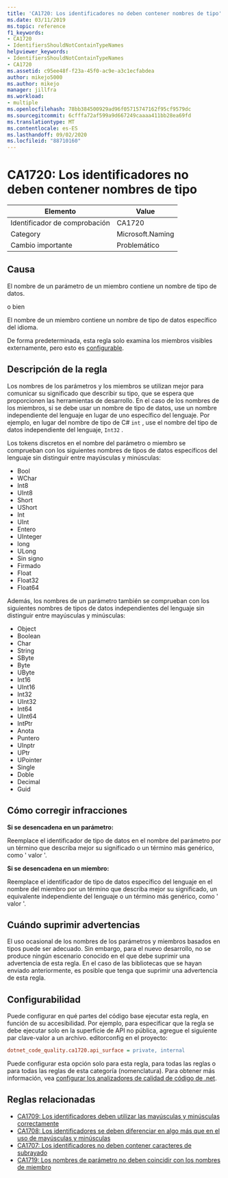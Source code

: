 ```yaml
---
title: 'CA1720: Los identificadores no deben contener nombres de tipo'
ms.date: 03/11/2019
ms.topic: reference
f1_keywords:
- CA1720
- IdentifiersShouldNotContainTypeNames
helpviewer_keywords:
- IdentifiersShouldNotContainTypeNames
- CA1720
ms.assetid: c95ee48f-f23a-45f0-ac9e-a3c1ecfabdea
author: mikejo5000
ms.author: mikejo
manager: jillfra
ms.workload:
- multiple
ms.openlocfilehash: 78bb384500929ad96f05715747162f95cf9579dc
ms.sourcegitcommit: 6cfffa72af599a9d667249caaaa411bb28ea69fd
ms.translationtype: MT
ms.contentlocale: es-ES
ms.lasthandoff: 09/02/2020
ms.locfileid: "88710160"
---
```

# <a name="ca1720-identifiers-should-not-contain-type-names"></a>CA1720: Los identificadores no deben contener nombres de tipo

|Elemento|Value|
|-|-|
|Identificador de comprobación|CA1720|
|Category|Microsoft.Naming|
|Cambio importante|Problemático|

## <a name="cause"></a>Causa

El nombre de un parámetro de un miembro contiene un nombre de tipo de datos.

o bien

El nombre de un miembro contiene un nombre de tipo de datos específico del idioma.

De forma predeterminada, esta regla solo examina los miembros visibles externamente, pero esto es [configurable](#configurability).

## <a name="rule-description"></a>Descripción de la regla

Los nombres de los parámetros y los miembros se utilizan mejor para comunicar su significado que describir su tipo, que se espera que proporcionen las herramientas de desarrollo. En el caso de los nombres de los miembros, si se debe usar un nombre de tipo de datos, use un nombre independiente del lenguaje en lugar de uno específico del lenguaje. Por ejemplo, en lugar del nombre de tipo de C# `int` , use el nombre del tipo de datos independiente del lenguaje, `Int32` .

Los tokens discretos en el nombre del parámetro o miembro se comprueban con los siguientes nombres de tipos de datos específicos del lenguaje sin distinguir entre mayúsculas y minúsculas:

- Bool
- WChar
- Int8
- UInt8
- Short
- UShort
- Int
- UInt
- Entero
- UInteger
- long
- ULong
- Sin signo
- Firmado
- Float
- Float32
- Float64

Además, los nombres de un parámetro también se comprueban con los siguientes nombres de tipos de datos independientes del lenguaje sin distinguir entre mayúsculas y minúsculas:

- Object
- Boolean
- Char
- String
- SByte
- Byte
- UByte
- Int16
- UInt16
- Int32
- UInt32
- Int64
- UInt64
- IntPtr
- Anota
- Puntero
- UInptr
- UPtr
- UPointer
- Single
- Doble
- Decimal
- Guid

## <a name="how-to-fix-violations"></a>Cómo corregir infracciones

**Si se desencadena en un parámetro:**

Reemplace el identificador de tipo de datos en el nombre del parámetro por un término que describa mejor su significado o un término más genérico, como ' valor '.

**Si se desencadena en un miembro:**

Reemplace el identificador de tipo de datos específico del lenguaje en el nombre del miembro por un término que describa mejor su significado, un equivalente independiente del lenguaje o un término más genérico, como ' valor '.

## <a name="when-to-suppress-warnings"></a>Cuándo suprimir advertencias

El uso ocasional de los nombres de los parámetros y miembros basados en tipos puede ser adecuado. Sin embargo, para el nuevo desarrollo, no se produce ningún escenario conocido en el que debe suprimir una advertencia de esta regla. En el caso de las bibliotecas que se hayan enviado anteriormente, es posible que tenga que suprimir una advertencia de esta regla.

## <a name="configurability"></a>Configurabilidad

Puede configurar en qué partes del código base ejecutar esta regla, en función de su accesibilidad. Por ejemplo, para especificar que la regla se debe ejecutar solo en la superficie de API no pública, agregue el siguiente par clave-valor a un archivo. editorconfig en el proyecto:

```ini
dotnet_code_quality.ca1720.api_surface = private, internal
```

Puede configurar esta opción solo para esta regla, para todas las reglas o para todas las reglas de esta categoría (nomenclatura). Para obtener más información, vea [configurar los analizadores de calidad de código de .net](configure-fxcop-analyzers.md).

## <a name="related-rules"></a>Reglas relacionadas

- [CA1709: Los identificadores deben utilizar las mayúsculas y minúsculas correctamente](../code-quality/ca1709.md)
- [CA1708: Los identificadores se deben diferenciar en algo más que en el uso de mayúsculas y minúsculas](../code-quality/ca1708.md)
- [CA1707: Los identificadores no deben contener caracteres de subrayado](../code-quality/ca1707.md)
- [CA1719: Los nombres de parámetro no deben coincidir con los nombres de miembro](../code-quality/ca1719.md)
